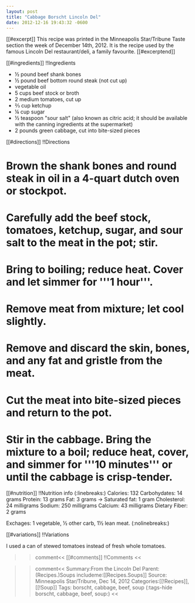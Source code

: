 ```yaml
---
layout: post
title: "Cabbage Borscht Lincoln Del"
date: 2012-12-16 19:43:32 -0600
---
```

[[#excerpt]]
This recipe was printed in the Minneapolis Star/Tribune Taste section the week of December 14th, 2012. It is the recipe used by the famous Lincoln Del restaurant/deli, a family favourite.
[[#excerptend]]


[[#ingredients]]
!!Ingredients
* &frac12; pound beef shank bones
* &frac12; pound beef bottom round steak (not cut up)
* vegetable oil
* 5 cups beef stock or broth
* 2 medium tomatoes, cut up
* &frac23; cup ketchup
* &frac14; cup sugar
* &frac12; teaspoon "sour salt" (also known as citric acid; it should be available with the canning ingredients at the supermarket)
* 2 pounds green cabbage, cut into bite-sized pieces

[[#directions]]
!!Directions

# Brown the shank bones and round steak in oil in a 4-quart dutch oven or stockpot.

# Carefully add the beef stock, tomatoes, ketchup, sugar, and sour salt to the meat in the pot; stir.

# Bring to boiling; reduce heat. Cover and let simmer for '''1 hour'''.

# Remove meat from mixture; let cool slightly.

# Remove and discard the skin, bones, and any fat and gristle from the meat.

# Cut the meat into bite-sized pieces and return to the pot.

# Stir in the cabbage. Bring the mixture to a boil; reduce heat, cover, and simmer for '''10 minutes''' or until the cabbage is crisp-tender.

[[#nutrition]]
!!Nutrition info
(:linebreaks:)
Calories: 132
Carbohydates: 14 grams
Protein: 13 grams
Fat: 3 grams
-> Saturated fat: 1 gram
Cholesterol: 24 milligrams
Sodium: 250 milligrams
Calcium: 43 milligrams
Dietary Fiber: 2 grams

Exchages: 1 vegetable, &frac12; other carb, 1&frac12; lean meat.
(:nolinebreaks:)

[[#variations]]
!!Variations

I used a can of stewed tomatoes instead of fresh whole tomatoes.

>>comment<<
[[#comments]]
!!Comments
>><<

>>comment<<
Summary:From the Lincoln Del
Parent:(Recipes.)Soups
includeme:[[Recipes.Soups]]
Source: Minneapolis Star/Tribune, Dec 14, 2012
Categories:[[!Recipes]], [[!Soup]]
Tags: borscht, cabbage, beef, soup
(:tags-hide borscht, cabbage, beef, soup:)
>><<


